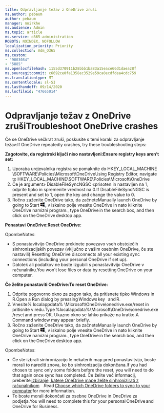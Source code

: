 ```yaml
---
title: Odpravljanje težav z OneDrive zruši
ms.author: pebaum
author: pebaum
manager: mnirkhe
ms.audience: Admin
ms.topic: article
ms.service: o365-administration
ROBOTS: NOINDEX, NOFOLLOW
localization_priority: Priority
ms.collection: Adm_O365
ms.custom:
- "9003084"
- "5885"
ms.openlocfilehash: 1155d370911b28bbb1ba83a15eace66d1daea28f
ms.sourcegitcommit: c6692ce0fa1358ec3529e59ca0ecdfdea4cdc759
ms.translationtype: MT
ms.contentlocale: sl-SI
ms.lasthandoff: 09/14/2020
ms.locfileid: "47665014"
---
```

# <a name="troubleshoot-onedrive-crashes"></a><span data-ttu-id="e7c8c-102">Odpravljanje težav z OneDrive zruši</span><span class="sxs-lookup"><span data-stu-id="e7c8c-102">Troubleshoot OneDrive crashes</span></span>

<span data-ttu-id="e7c8c-103">Če se OneDrive večkrat zruši, poskusite s temi koraki za odpravljanje težav:</span><span class="sxs-lookup"><span data-stu-id="e7c8c-103">If OneDrive repeatedly crashes, try these troubleshooting steps:</span></span>

<span data-ttu-id="e7c8c-104">**Zagotovite, da registrski ključi niso nastavljeni:**</span><span class="sxs-lookup"><span data-stu-id="e7c8c-104">**Ensure registry keys aren’t set:**</span></span>

1. <span data-ttu-id="e7c8c-105">Uporaba urejevalnika registra se pomaknite do HKEY_LOCAL_MACHINE \SOFTWARE\Policies\Microsoft\OneDrive</span><span class="sxs-lookup"><span data-stu-id="e7c8c-105">Using Registry Editor, navigate to HKEY_LOCAL_MACHINE\SOFTWARE\Policies\Microsoft\OneDrive</span></span>
2. <span data-ttu-id="e7c8c-106">Če je argument» DisableFileSyncNGSC «prisoten in nastavljen na 1, odprite tipko in spremenite vrednost na 0.</span><span class="sxs-lookup"><span data-stu-id="e7c8c-106">If DisableFileSyncNGSC is present and set to 1, open the key and change the value to 0.</span></span>
3. <span data-ttu-id="e7c8c-107">Ročno zaženite OneDrive tako, da začnete</span><span class="sxs-lookup"><span data-stu-id="e7c8c-107">Manually launch OneDrive by going to Start</span></span> ![Pritisnite tipko Windows](data:image/png;base64,iVBORw0KGgoAAAANSUhEUgAAABEAAAAOCAYAAADJ7fe0AAAAAXNSR0IArs4c6QAAAARnQU1BAACxjwv8YQUAAAAJcEhZcwAADsQAAA7EAZUrDhsAAADxSURBVDhPY/wPBAx4wR+Gd6/fM7x9/ZTh9ZuXDGdPnWE4tH0rw/UHDxlaVp9kCDCSYWABKfv35wfD+/cfGV4+fcLw5uVjhlOXzzFsX/qWYebmZAZPWWOGO2DD8ACQS9Y3e4Bcg4Y9/t94fPa/CoY4Aq8/+xik/T8TkEMxGDyGgANWwSqeobvbGSyAADIM3BwCDKXd3QyfoCLoQEGAA0xTxSWjsYMJwLHjkruU4UXSJ4YnT54x3Dh/luHmjfMMmw9wMjCDlRAGBDPgjy8fGT5//8rw9P4Thge3zzNcvXmDYevmfQzXb1xlmH/0ATADyjAAAKdWkD3ZSwNeAAAAAElFTkSuQmCC)<span data-ttu-id="e7c8c-109">, v iskalno polje vnesite OneDrive in nato kliknite OneDrive namizni program.</span><span class="sxs-lookup"><span data-stu-id="e7c8c-109">, type OneDrive in the search box, and then click on the OneDrive desktop app.</span></span>

<span data-ttu-id="e7c8c-110">**Ponastavi OneDrive:**</span><span class="sxs-lookup"><span data-stu-id="e7c8c-110">**Reset OneDrive:**</span></span>

<span data-ttu-id="e7c8c-111">Opombe</span><span class="sxs-lookup"><span data-stu-id="e7c8c-111">Notes:</span></span>

- <span data-ttu-id="e7c8c-112">S ponastavitvijo OneDrive prekinete povezavo vseh obstoječih sinhronizacijskih povezav (vključno z vašim osebnim OneDrive, če ste nastavili).</span><span class="sxs-lookup"><span data-stu-id="e7c8c-112">Resetting OneDrive disconnects all your existing sync connections (including your personal OneDrive if set up).</span></span>
- <span data-ttu-id="e7c8c-113">Datotek ali podatkov ne boste izgubili s ponastavitvijo OneDrive v računalniku.</span><span class="sxs-lookup"><span data-stu-id="e7c8c-113">You won't lose files or data by resetting OneDrive on your computer.</span></span>

<span data-ttu-id="e7c8c-114">**Če želite ponastaviti OneDrive:**</span><span class="sxs-lookup"><span data-stu-id="e7c8c-114">**To reset OneDrive:**</span></span>

1. <span data-ttu-id="e7c8c-115">Odprite pogovorno okno za zagon tako, da pritisnete tipko Windows in R.</span><span class="sxs-lookup"><span data-stu-id="e7c8c-115">Open a Run dialog by pressing Windows key    and R.</span></span>
2. <span data-ttu-id="e7c8c-116">Vnesite% localappdata% \Microsoft\OneDrive\onedrive.exe/reset in pritisnite v redu.</span><span class="sxs-lookup"><span data-stu-id="e7c8c-116">Type %localappdata%\Microsoft\OneDrive\onedrive.exe /reset and press OK.</span></span> <span data-ttu-id="e7c8c-117">Ukazno okno se lahko prikaže na kratko.</span><span class="sxs-lookup"><span data-stu-id="e7c8c-117">A Command window may appear briefly.</span></span>
3. <span data-ttu-id="e7c8c-118">Ročno zaženite OneDrive tako, da začnete</span><span class="sxs-lookup"><span data-stu-id="e7c8c-118">Manually launch OneDrive by going to Start</span></span> ![Pritisnite tipko Windows](data:image/png;base64,iVBORw0KGgoAAAANSUhEUgAAABEAAAAOCAYAAADJ7fe0AAAAAXNSR0IArs4c6QAAAARnQU1BAACxjwv8YQUAAAAJcEhZcwAADsQAAA7EAZUrDhsAAADxSURBVDhPY/wPBAx4wR+Gd6/fM7x9/ZTh9ZuXDGdPnWE4tH0rw/UHDxlaVp9kCDCSYWABKfv35wfD+/cfGV4+fcLw5uVjhlOXzzFsX/qWYebmZAZPWWOGO2DD8ACQS9Y3e4Bcg4Y9/t94fPa/CoY4Aq8/+xik/T8TkEMxGDyGgANWwSqeobvbGSyAADIM3BwCDKXd3QyfoCLoQEGAA0xTxSWjsYMJwLHjkruU4UXSJ4YnT54x3Dh/luHmjfMMmw9wMjCDlRAGBDPgjy8fGT5//8rw9P4Thge3zzNcvXmDYevmfQzXb1xlmH/0ATADyjAAAKdWkD3ZSwNeAAAAAElFTkSuQmCC)<span data-ttu-id="e7c8c-120">, v iskalno polje vnesite OneDrive in nato kliknite OneDrive namizni program.</span><span class="sxs-lookup"><span data-stu-id="e7c8c-120">, type OneDrive in the search box, and then click on the OneDrive desktop app.</span></span>

<span data-ttu-id="e7c8c-121">Opombe</span><span class="sxs-lookup"><span data-stu-id="e7c8c-121">Notes:</span></span>

- <span data-ttu-id="e7c8c-122">Če ste izbrali sinhronizacijo le nekaterih map pred ponastavitvijo, boste morali to narediti znova, ko bo sinhronizacija dokončana.</span><span class="sxs-lookup"><span data-stu-id="e7c8c-122">If you had chosen to sync only some folders before the reset, you will need to do that again once sync has completed.</span></span> <span data-ttu-id="e7c8c-123">Če želite več informacij, preberite [izbiranje, katere OneDrive mape želite sinhronizirati z računalnikom](https://support.office.com/article/98b8b011-8b94-419b-aa95-a14ff2415e85)   .</span><span class="sxs-lookup"><span data-stu-id="e7c8c-123">Read [Choose which OneDrive folders to sync to your computer](https://support.office.com/article/98b8b011-8b94-419b-aa95-a14ff2415e85) for more information.</span></span>
- <span data-ttu-id="e7c8c-124">To boste morali dokončati za osebne OneDrive in OneDrive za podjetja.</span><span class="sxs-lookup"><span data-stu-id="e7c8c-124">You will need to complete this for your personal OneDrive and OneDrive for Business.</span></span>